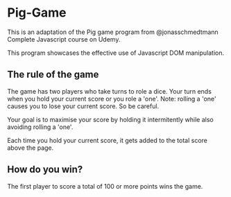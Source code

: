 # Pig-Game


This is an adaptation of the Pig game program from @jonasschmedtmann Complete Javascript course on Udemy.

This program showcases the effective use of Javascript DOM manipulation.

## The rule of the game

The game has two players who take turns to role a dice. Your turn ends when you hold your current score or you role a 'one'. Note: rolling a 'one' causes you to lose your current score. So be careful.

Your goal is to maximise your score by holding it intermitently while also avoiding rolling a 'one'.

Each time you hold your current score, it gets added to the total score above the page.

## How do you win?

The first player to score a total of 100 or more points wins the game.

